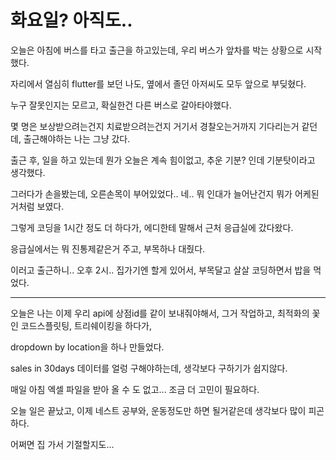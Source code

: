 # 화요일? 아직도..

오늘은 아침에 버스를 타고 출근을 하고있는데, 우리 버스가 앞차를 박는 상황으로 시작했다.

자리에서 열심히 flutter를 보던 나도, 옆에서 졸던 아저씨도 모두 앞으로 부딪혔다.

누구 잘못인지는 모르고, 확실한건 다른 버스로 갈아타야했다.

몇 명은 보상받으려는건지 치료받으려는건지 거기서 경찰오는거까지 기다리는거 같던데, 출근해야하는 나는 그냥 갔다.

출근 후, 일을 하고 있는데 뭔가 오늘은 계속 힘이없고, 추운 기분? 인데 기분탓이라고 생각했다.

그러다가 손을봤는데, 오른손목이 부어있었다.. 네.. 뭐 인대가 늘어난건지 뭐가 어케된거처럼 보였다.

그렇게 코딩을 1시간 정도 더 하다가, 에디한테 말해서 근처 응급실에 갔다왔다. 

응급실에서는 뭐 진통제같은거 주고, 부목하나 대줬다.

이러고 출근하니.. 오후 2시.. 집가기엔 할게 있어서, 부목달고 살살 코딩하면서 밥을 먹었다.

--------------------------------------------

오늘은 나는 이제 우리 api에 상점id를 같이 보내줘야해서, 그거 작업하고, 최적화의 꽃인 코드스플릿팅, 트리쉐이킹을 하다가,

dropdown by location을 하나 만들었다.

sales in 30days 데이터를 얼렁 구해야하는데, 생각보다 구하기가 쉽지않다.

매일 아침 엑셀 파일을 받아 올 수 도 없고... 조금 더 고민이 필요하다.

오늘 일은 끝났고, 이제 네스트 공부와, 운동정도만 하면 될거같은데 생각보다 많이 피곤하다.

어쩌면 집 가서 기절할지도...

